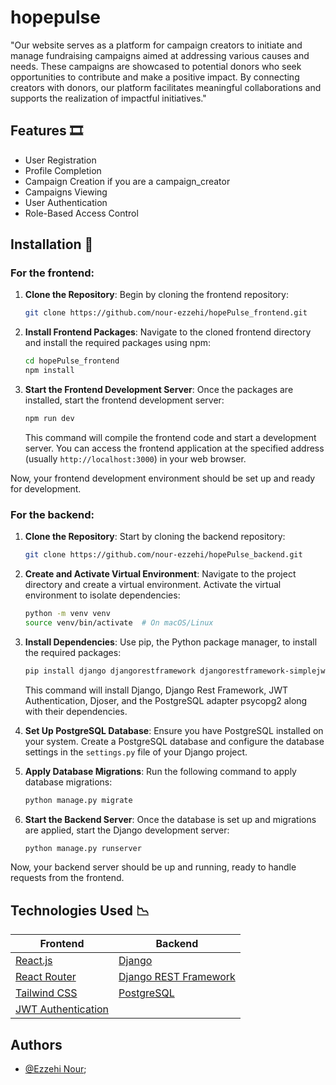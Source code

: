 # hopepulse
"Our website serves as a platform for campaign creators to initiate and manage fundraising campaigns aimed at addressing various causes and needs. These campaigns are showcased to potential donors who seek opportunities to contribute and make a positive impact. By connecting creators with donors, our platform facilitates meaningful collaborations and supports the realization of impactful initiatives."

## Features 🎞️

- User Registration 
- Profile Completion
- Campaign Creation if you are a campaign_creator
- Campaigns Viewing
- User Authentication
- Role-Based Access Control 


## Installation 🔧

### For the frontend:

1. **Clone the Repository**: Begin by cloning the frontend repository:

    ```bash
    git clone https://github.com/nour-ezzehi/hopePulse_frontend.git
    ```

2. **Install Frontend Packages**: Navigate to the cloned frontend directory and install the required packages using npm:

    ```bash
    cd hopePulse_frontend
    npm install
    ```

3. **Start the Frontend Development Server**: Once the packages are installed, start the frontend development server:

    ```bash
    npm run dev
    ```

    This command will compile the frontend code and start a development server. You can access the frontend application at the specified address (usually `http://localhost:3000`) in your web browser.

Now, your frontend development environment should be set up and ready for development.

### For the backend:

1. **Clone the Repository**: Start by cloning the backend repository:

    ```bash
    git clone https://github.com/nour-ezzehi/hopePulse_backend.git
    ```

2. **Create and Activate Virtual Environment**: Navigate to the project directory and create a virtual environment. Activate the virtual environment to isolate dependencies:

    ```bash
    python -m venv venv
    source venv/bin/activate  # On macOS/Linux
    ```

3. **Install Dependencies**: Use pip, the Python package manager, to install the required packages:

    ```bash
    pip install django djangorestframework djangorestframework-simplejwt djoser psycopg2
    ```

    This command will install Django, Django Rest Framework, JWT Authentication, Djoser, and the PostgreSQL adapter psycopg2 along with their dependencies.

4. **Set Up PostgreSQL Database**: Ensure you have PostgreSQL installed on your system. Create a PostgreSQL database and configure the database settings in the `settings.py` file of your Django project.

5. **Apply Database Migrations**: Run the following command to apply database migrations:

    ```bash
    python manage.py migrate
    ```

6. **Start the Backend Server**: Once the database is set up and migrations are applied, start the Django development server:

    ```bash
    python manage.py runserver
    ```

Now, your backend server should be up and running, ready to handle requests from the frontend.

## Technologies Used 📉
| Frontend           | Backend          |   
| ----------------- | ------------------------------------------------------------------ |
| [React.js]() | [Django]() |
| [React Router]() | [Django REST Framework]() |
| [Tailwind CSS]()| [PostgreSQL]() |
 [JWT Authentication]() | 	

## Authors
- [@Ezzehi Nour](https://github.com/nour-ezzehi);
